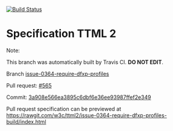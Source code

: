 [![Build Status](https://travis-ci.org/w3c/ttml2.svg?branch=issue-0364-require-dfxp-profiles)](https://travis-ci.org/w3c/ttml2)


# Specification TTML 2


Note:


This branch was automatically built by Travis CI. <b>DO NOT EDIT</b>.


 Branch [issue-0364-require-dfxp-profiles](https://github.com/w3c/ttml2/tree/issue-0364-require-dfxp-profiles)


 Pull request: [#565](https://github.com/w3c/ttml2/pull/565)


 Commit: [3a908e566ea3895c6dbf6e36ee93987ffef2e349](https://github.com/w3c/ttml2/commit/3a908e566ea3895c6dbf6e36ee93987ffef2e349)

Pull request specification can be previewed at https://rawgit.com/w3c/ttml2/issue-0364-require-dfxp-profiles-build/index.html



